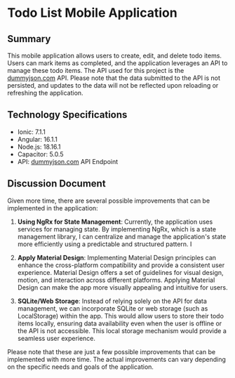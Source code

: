 # Todo List Mobile Application

## Summary
This mobile application allows users to create, edit, and delete todo items. Users can mark items as completed, and the application leverages an API to manage these todo items. The API used for this project is the [dummyjson.com](https://dummyjson.com/) API. Please note that the data submitted to the API is not persisted, and updates to the data will not be reflected upon reloading or refreshing the application.

## Technology Specifications
- Ionic: 7.1.1
- Angular: 16.1.1
- Node.js: 18.16.1
- Capacitor: 5.0.5
- API: [dummyjson.com](https://dummyjson.com/) API Endpoint

## Discussion Document
Given more time, there are several possible improvements that can be implemented in the application:

1. **Using NgRx for State Management**: Currently, the application uses services for managing state. By implementing NgRx, which is a state management library, I can centralize and manage the application's state more efficiently using a predictable and structured pattern.
I
2. **Apply Material Design**: Implementing Material Design principles can enhance the cross-platform compatibility and provide a consistent user experience. Material Design offers a set of guidelines for visual design, motion, and interaction across different platforms. Applying Material Design can make the app more visually appealing and intuitive for users.

3. **SQLite/Web Storage**: Instead of relying solely on the API for data management, we can incorporate SQLite or web storage (such as LocalStorage) within the app. This would allow users to store their todo items locally, ensuring data availability even when the user is offline or the API is not accessible. This local storage mechanism would provide a seamless user experience.

Please note that these are just a few possible improvements that can be implemented with more time. The actual improvements can vary depending on the specific needs and goals of the application.

